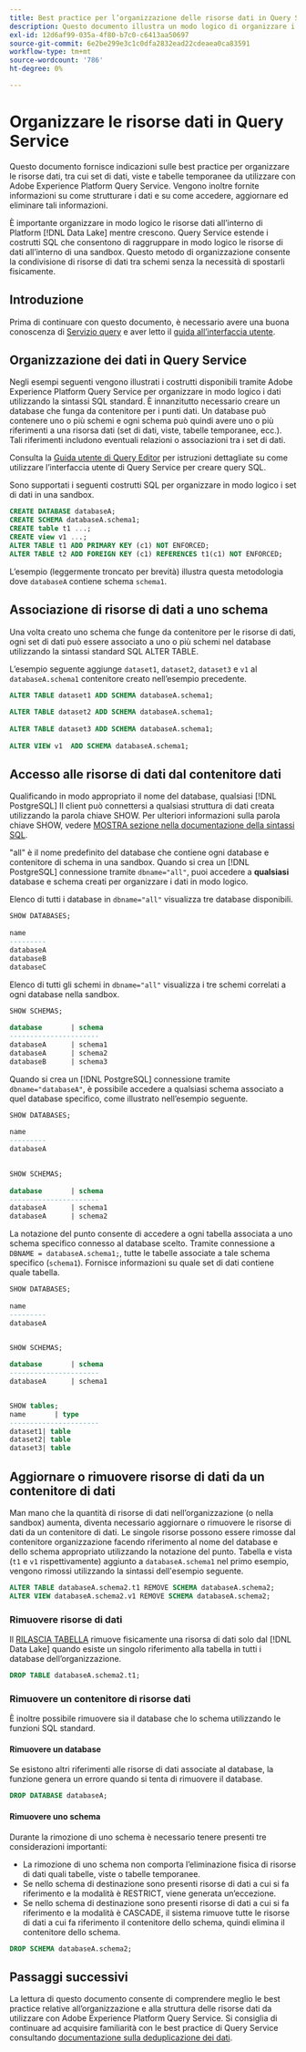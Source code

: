 ```yaml
---
title: Best practice per l’organizzazione delle risorse dati in Query Service
description: Questo documento illustra un modo logico di organizzare i dati per facilitarne l’utilizzo con Query Service.
exl-id: 12d6af99-035a-4f80-b7c0-c6413aa50697
source-git-commit: 6e2be299e3c1c0dfa2832ead22cdeaea0ca83591
workflow-type: tm+mt
source-wordcount: '786'
ht-degree: 0%

---
```


# Organizzare le risorse dati in Query Service

Questo documento fornisce indicazioni sulle best practice per organizzare le risorse dati, tra cui set di dati, viste e tabelle temporanee da utilizzare con Adobe Experience Platform Query Service. Vengono inoltre fornite informazioni su come strutturare i dati e su come accedere, aggiornare ed eliminare tali informazioni.

È importante organizzare in modo logico le risorse dati all’interno di Platform [!DNL Data Lake] mentre crescono. Query Service estende i costrutti SQL che consentono di raggruppare in modo logico le risorse di dati all’interno di una sandbox. Questo metodo di organizzazione consente la condivisione di risorse di dati tra schemi senza la necessità di spostarli fisicamente.

## Introduzione

Prima di continuare con questo documento, è necessario avere una buona conoscenza di [Servizio query](../home.md) e aver letto il [guida all’interfaccia utente](../ui/user-guide.md).

## Organizzazione dei dati in Query Service

Negli esempi seguenti vengono illustrati i costrutti disponibili tramite Adobe Experience Platform Query Service per organizzare in modo logico i dati utilizzando la sintassi SQL standard. È innanzitutto necessario creare un database che funga da contenitore per i punti dati. Un database può contenere uno o più schemi e ogni schema può quindi avere uno o più riferimenti a una risorsa dati (set di dati, viste, tabelle temporanee, ecc.). Tali riferimenti includono eventuali relazioni o associazioni tra i set di dati.

Consulta la [Guida utente di Query Editor](../ui/user-guide.md) per istruzioni dettagliate su come utilizzare l’interfaccia utente di Query Service per creare query SQL.

Sono supportati i seguenti costrutti SQL per organizzare in modo logico i set di dati in una sandbox.

```SQL
CREATE DATABASE databaseA;
CREATE SCHEMA databaseA.schema1;
CREATE table t1 ...;
CREATE view v1 ...;
ALTER TABLE t1 ADD PRIMARY KEY (c1) NOT ENFORCED;
ALTER TABLE t2 ADD FOREIGN KEY (c1) REFERENCES t1(c1) NOT ENFORCED;
```

L’esempio (leggermente troncato per brevità) illustra questa metodologia dove `databaseA` contiene schema `schema1`.

## Associazione di risorse di dati a uno schema

Una volta creato uno schema che funge da contenitore per le risorse di dati, ogni set di dati può essere associato a uno o più schemi nel database utilizzando la sintassi standard SQL ALTER TABLE.

L’esempio seguente aggiunge `dataset1`, `dataset2`, `dataset3` e `v1` al `databaseA.schema1` contenitore creato nell’esempio precedente.

```SQL
ALTER TABLE dataset1 ADD SCHEMA databaseA.schema1;
 
ALTER TABLE dataset2 ADD SCHEMA databaseA.schema1;
 
ALTER TABLE dataset3 ADD SCHEMA databaseA.schema1;
 
ALTER VIEW v1  ADD SCHEMA databaseA.schema1;
```

## Accesso alle risorse di dati dal contenitore dati

Qualificando in modo appropriato il nome del database, qualsiasi [!DNL PostgreSQL] Il client può connettersi a qualsiasi struttura di dati creata utilizzando la parola chiave SHOW. Per ulteriori informazioni sulla parola chiave SHOW, vedere [MOSTRA sezione nella documentazione della sintassi SQL](../sql/syntax.md#show).

&quot;all&quot; è il nome predefinito del database che contiene ogni database e contenitore di schema in una sandbox. Quando si crea un [!DNL PostgreSQL] connessione tramite `dbname="all"`, puoi accedere a **qualsiasi** database e schema creati per organizzare i dati in modo logico.

Elenco di tutti i database in `dbname="all"` visualizza tre database disponibili.

```sql
SHOW DATABASES;
  
name     
---------
databaseA
databaseB
databaseC
```

Elenco di tutti gli schemi in `dbname="all"` visualizza i tre schemi correlati a ogni database nella sandbox.

```SQL
SHOW SCHEMAS;
  
database       | schema
----------------------
databaseA      | schema1
databaseA      | schema2
databaseB      | schema3
```

Quando si crea un [!DNL PostgreSQL] connessione tramite `dbname="databaseA"`, è possibile accedere a qualsiasi schema associato a quel database specifico, come illustrato nell’esempio seguente.

```sql
SHOW DATABASES;
  
name     
---------
databaseA
 

SHOW SCHEMAS;
  
database       | schema
----------------------
databaseA      | schema1
databaseA      | schema2
```

La notazione del punto consente di accedere a ogni tabella associata a uno schema specifico connesso al database scelto. Tramite connessione a `DBNAME = databaseA.schema1;`, tutte le tabelle associate a tale schema specifico (`schema1`). Fornisce informazioni su quale set di dati contiene quale tabella.

```sql
SHOW DATABASES;
  
name     
---------
databaseA


SHOW SCHEMAS;
  
database       | schema
----------------------
databaseA      | schema1


SHOW tables;
name       | type
----------------------
dataset1| table
dataset2| table
dataset3| table
```

## Aggiornare o rimuovere risorse di dati da un contenitore di dati

Man mano che la quantità di risorse di dati nell’organizzazione (o nella sandbox) aumenta, diventa necessario aggiornare o rimuovere le risorse di dati da un contenitore di dati. Le singole risorse possono essere rimosse dal contenitore organizzazione facendo riferimento al nome del database e dello schema appropriato utilizzando la notazione del punto. Tabella e vista (`t1` e `v1` rispettivamente) aggiunto a `databaseA.schema1` nel primo esempio, vengono rimossi utilizzando la sintassi dell&#39;esempio seguente.

```sql
ALTER TABLE databaseA.schema2.t1 REMOVE SCHEMA databaseA.schema2;
ALTER VIEW databaseA.schema2.v1 REMOVE SCHEMA databaseA.schema2;
```

### Rimuovere risorse di dati

Il [RILASCIA TABELLA](../sql/syntax.md#drop-table) rimuove fisicamente una risorsa di dati solo dal [!DNL Data Lake] quando esiste un singolo riferimento alla tabella in tutti i database dell’organizzazione.

```sql
DROP TABLE databaseA.schema2.t1;
```

### Rimuovere un contenitore di risorse dati

È inoltre possibile rimuovere sia il database che lo schema utilizzando le funzioni SQL standard.

#### Rimuovere un database

Se esistono altri riferimenti alle risorse di dati associate al database, la funzione genera un errore quando si tenta di rimuovere il database.

```sql
DROP DATABASE databaseA;
```

#### Rimuovere uno schema

Durante la rimozione di uno schema è necessario tenere presenti tre considerazioni importanti:

- La rimozione di uno schema non comporta l’eliminazione fisica di risorse di dati quali tabelle, viste o tabelle temporanee.
- Se nello schema di destinazione sono presenti risorse di dati a cui si fa riferimento e la modalità è RESTRICT, viene generata un’eccezione.
- Se nello schema di destinazione sono presenti risorse di dati a cui si fa riferimento e la modalità è CASCADE, il sistema rimuove tutte le risorse di dati a cui fa riferimento il contenitore dello schema, quindi elimina il contenitore dello schema.

```sql
DROP SCHEMA databaseA.schema2;
```

## Passaggi successivi

La lettura di questo documento consente di comprendere meglio le best practice relative all’organizzazione e alla struttura delle risorse dati da utilizzare con Adobe Experience Platform Query Service. Si consiglia di continuare ad acquisire familiarità con le best practice di Query Service consultando [documentazione sulla deduplicazione dei dati](../essential-concepts/deduplication.md).
